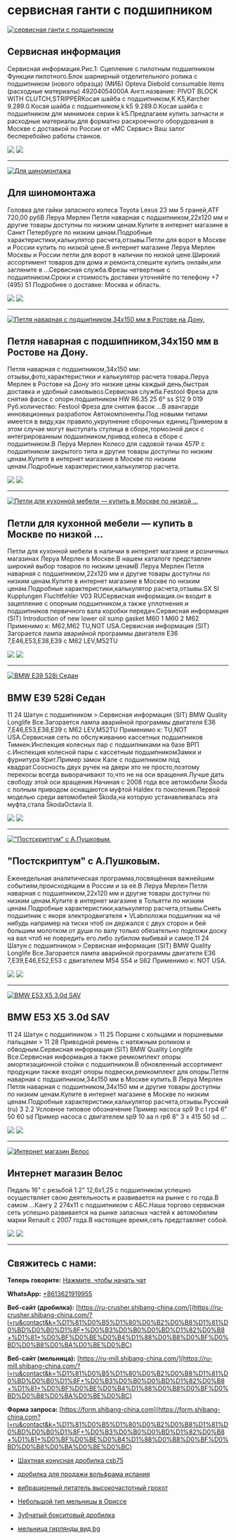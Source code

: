 # сервисная ганти с подшипником

<a href="https://swt.shibang-china.com/?l=ru&img&k=%D1%81%D0%B5%D1%80%D0%B2%D0%B8%D1%81%D0%BD%D0%B0%D1%8F+%D0%B3%D0%B0%D0%BD%D1%82%D0%B8+%D1%81+%D0%BF%D0%BE%D0%B4%D1%88%D0%B8%D0%BF%D0%BD%D0%B8%D0%BA%D0%BE%D0%BC" target="_blank">![сервисная ганти с подшипником](http://static.shibang-china.com/all-800x300/1089.jpg)</a>

## Сервисная информация
Сервисная информация.Рис.1: Сцепление с пилотным подшипником Функции пилотного.Блок шарнирный отделительного ролика с подшипником (нового образца) (МИБ) Opteva Diebold consumable items (расходные материалы) 49204054000A Англ.название: PIVOT BLOCK WITH CLUTCH,STRIPPERКосая шайба с подшипником,K K5,Karcher 9.289.0.Косая шайба с подшипником,k k5 9.289.0.Косая шайба с подшипником для минимоек серии k k5.Предлагаем купить запчасти и расходные материалы для форматно раскроечного оборудования в Москве с доставкой по России от &#171;МС Сервис&#187; Ваш залог бесперебойно работы станков.


<a href="https://whatsapp.shibangsoft.com/WhatsApp.php" target="_blank" title="WhatsApp">![](http://static.shibang-china.com/icon/whatsapp.png)</a> <a href="https://swt.shibang-china.com/?l=ru&icon&k=%D1%81%D0%B5%D1%80%D0%B2%D0%B8%D1%81%D0%BD%D0%B0%D1%8F+%D0%B3%D0%B0%D0%BD%D1%82%D0%B8+%D1%81+%D0%BF%D0%BE%D0%B4%D1%88%D0%B8%D0%BF%D0%BD%D0%B8%D0%BA%D0%BE%D0%BC" target="_blank">![](http://static.shibang-china.com/icon/chat-ru.png)</a>

---

<a href="https://swt.shibang-china.com/?l=ru&img&k=%D1%81%D0%B5%D1%80%D0%B2%D0%B8%D1%81%D0%BD%D0%B0%D1%8F+%D0%B3%D0%B0%D0%BD%D1%82%D0%B8+%D1%81+%D0%BF%D0%BE%D0%B4%D1%88%D0%B8%D0%BF%D0%BD%D0%B8%D0%BA%D0%BE%D0%BC" target="_blank">![Для шиномонтажа](http://static.shibang-china.com/all-800x300/509.jpg)</a>

## Для шиномонтажа
Головка для гайки запасного колеса Toyota Lexus 23 мм 5 граней,ATF 720,00 рубВ Леруа Мерлен Петля наварная с подшипником,22x120 мм и другие товары доступны по низким ценам.Купите в интернет магазине в Санкт Петербурге по низким ценам.Подробные характеристики,калькулятор расчета,отзывы.Петли для ворот в Москве и России купить по низкой цене.В интернет магазине Леруа Мерлен Москвы и России петли для ворот в наличии по низкой цене.Широкий ассортимент товаров для дома и ремонта,спешите купить онлайн,или загляните в …Сервисная служба.Фрезы четвертные с подшипником.Сроки и стоимость доставки уточняйте по телефону +7 (495) 51 Подробнее о доставке: Москва и область.


<a href="https://whatsapp.shibangsoft.com/WhatsApp.php" target="_blank" title="WhatsApp">![](http://static.shibang-china.com/icon/whatsapp.png)</a> <a href="https://swt.shibang-china.com/?l=ru&icon&k=%D1%81%D0%B5%D1%80%D0%B2%D0%B8%D1%81%D0%BD%D0%B0%D1%8F+%D0%B3%D0%B0%D0%BD%D1%82%D0%B8+%D1%81+%D0%BF%D0%BE%D0%B4%D1%88%D0%B8%D0%BF%D0%BD%D0%B8%D0%BA%D0%BE%D0%BC" target="_blank">![](http://static.shibang-china.com/icon/chat-ru.png)</a>

---

<a href="https://swt.shibang-china.com/?l=ru&img&k=%D1%81%D0%B5%D1%80%D0%B2%D0%B8%D1%81%D0%BD%D0%B0%D1%8F+%D0%B3%D0%B0%D0%BD%D1%82%D0%B8+%D1%81+%D0%BF%D0%BE%D0%B4%D1%88%D0%B8%D0%BF%D0%BD%D0%B8%D0%BA%D0%BE%D0%BC" target="_blank">![Петля наварная с подшипником,34x150 мм в Ростове на Дону.](http://static.shibang-china.com/all-800x300/189.jpg)</a>

## Петля наварная с подшипником,34x150 мм в Ростове на Дону.
Петля наварная с подшипником,34x150 мм: отзывы,фото,характеристики и калькулятор расчета товара.Леруа Мерлен в Ростове на Дону это низкие цены каждый день,быстрая доставка и удобный самовывоз.Сервисная служба.Festool Фреза для снятия фасок с опорн.подшипником HW R6.35 25 6&#176; ss S12 9 019 Руб.количество: Festool Фреза для снятия фасок …В авангарде инновационных разработок Автокомпоненты.Под новыми типами имеется в виду,как правило,укрупнение сборочных единиц.Примером в этом случае могут выступать ступица в сборе,тормозной диск с интегрированным подшипником,привод колеса в сборе с подшипником.В Леруа Мерлен Колесо для садовой тачки 457Р с подшипником закрытого типа и другие товары доступны по низким ценам.Купите в интернет магазине в Москве по низким ценам.Подробные характеристики,калькулятор расчета.


<a href="https://whatsapp.shibangsoft.com/WhatsApp.php" target="_blank" title="WhatsApp">![](http://static.shibang-china.com/icon/whatsapp.png)</a> <a href="https://swt.shibang-china.com/?l=ru&icon&k=%D1%81%D0%B5%D1%80%D0%B2%D0%B8%D1%81%D0%BD%D0%B0%D1%8F+%D0%B3%D0%B0%D0%BD%D1%82%D0%B8+%D1%81+%D0%BF%D0%BE%D0%B4%D1%88%D0%B8%D0%BF%D0%BD%D0%B8%D0%BA%D0%BE%D0%BC" target="_blank">![](http://static.shibang-china.com/icon/chat-ru.png)</a>

---

<a href="https://swt.shibang-china.com/?l=ru&img&k=%D1%81%D0%B5%D1%80%D0%B2%D0%B8%D1%81%D0%BD%D0%B0%D1%8F+%D0%B3%D0%B0%D0%BD%D1%82%D0%B8+%D1%81+%D0%BF%D0%BE%D0%B4%D1%88%D0%B8%D0%BF%D0%BD%D0%B8%D0%BA%D0%BE%D0%BC" target="_blank">![Петли для кухонной мебели — купить в Москве по низкой …](http://static.shibang-china.com/all-800x300/981.jpg)</a>

## Петли для кухонной мебели — купить в Москве по низкой …
Петли для кухонной мебели в наличии в интернет магазине и розничных магазинах Леруа Мерлен в Москве.В нашем каталоге представлен широкий выбор товаров по низким ценамВ Леруа Мерлен Петля наварная с подшипником,22x120 мм и другие товары доступны по низким ценам.Купите в интернет магазине в Москве по низким ценам.Подробные характеристики,калькулятор расчета,отзывы.SX SI Kupplungen Fluchtfehler V03 RUСервисная информация.он входит в зацепление с опорным подшипником,а также уплотнения и подшипников первичного вала коробки передач.Сервисная информация (SIT) Introduction of new lower oil sump gasket M60 1 M60 2 M62 Применимо к: M62,M62 TU,NOT USA.Сервисная информация (SIT) Загорается лампа аварийной программы двигателя E36 7,E46,E53,E38,E39 с M62 LEV,M52TU


<a href="https://whatsapp.shibangsoft.com/WhatsApp.php" target="_blank" title="WhatsApp">![](http://static.shibang-china.com/icon/whatsapp.png)</a> <a href="https://swt.shibang-china.com/?l=ru&icon&k=%D1%81%D0%B5%D1%80%D0%B2%D0%B8%D1%81%D0%BD%D0%B0%D1%8F+%D0%B3%D0%B0%D0%BD%D1%82%D0%B8+%D1%81+%D0%BF%D0%BE%D0%B4%D1%88%D0%B8%D0%BF%D0%BD%D0%B8%D0%BA%D0%BE%D0%BC" target="_blank">![](http://static.shibang-china.com/icon/chat-ru.png)</a>

---

<a href="https://swt.shibang-china.com/?l=ru&img&k=%D1%81%D0%B5%D1%80%D0%B2%D0%B8%D1%81%D0%BD%D0%B0%D1%8F+%D0%B3%D0%B0%D0%BD%D1%82%D0%B8+%D1%81+%D0%BF%D0%BE%D0%B4%D1%88%D0%B8%D0%BF%D0%BD%D0%B8%D0%BA%D0%BE%D0%BC" target="_blank">![BMW E39 528i Седан](http://static.shibang-china.com/all-800x300/149.jpg)</a>

## BMW E39 528i Седан
11 24 Шатун с подшипником &gt;.Сервисная информация (SIT) BMW Quality Longlife Все.Загорается лампа аварийной программы двигателя E36 7,E46,E53,E38,E39 с M62 LEV,M52TU Применимо к: TU,NOT USA.Сервисная сеть по обслуживанию кассетных подшипников Тимкен.Инспекция колесных пар с подшипниками на базе ВРП с.Инспекция колесной пары с кассетным подшипникомЗамки и фурнитура Крит.Пример замок Кале с подшипником под квадрат.Соосность двух ручек на двери это не просто,поэтому перекосы всегда выворачивают то,что не на оси вращения.Лучше дать свободу этой оси вращения.Начиная с 2008 года все автомобили Škoda с полным приводом оснащаются муфтой Haldex го поколения.Первой моделью среди автомобилей Škoda,на которую устанавливалась эта муфта,стала ŠkodaOctavia II.


<a href="https://whatsapp.shibangsoft.com/WhatsApp.php" target="_blank" title="WhatsApp">![](http://static.shibang-china.com/icon/whatsapp.png)</a> <a href="https://swt.shibang-china.com/?l=ru&icon&k=%D1%81%D0%B5%D1%80%D0%B2%D0%B8%D1%81%D0%BD%D0%B0%D1%8F+%D0%B3%D0%B0%D0%BD%D1%82%D0%B8+%D1%81+%D0%BF%D0%BE%D0%B4%D1%88%D0%B8%D0%BF%D0%BD%D0%B8%D0%BA%D0%BE%D0%BC" target="_blank">![](http://static.shibang-china.com/icon/chat-ru.png)</a>

---

<a href="https://swt.shibang-china.com/?l=ru&img&k=%D1%81%D0%B5%D1%80%D0%B2%D0%B8%D1%81%D0%BD%D0%B0%D1%8F+%D0%B3%D0%B0%D0%BD%D1%82%D0%B8+%D1%81+%D0%BF%D0%BE%D0%B4%D1%88%D0%B8%D0%BF%D0%BD%D0%B8%D0%BA%D0%BE%D0%BC" target="_blank">![&quot;Постскриптум&quot; с А.Пушковым.](http://static.shibang-china.com/all-800x300/1144.jpg)</a>

## &quot;Постскриптум&quot; с А.Пушковым.
Еженедельная аналитическая программа,посвящённая важнейшим событиям,происходящим в России и за её.В Леруа Мерлен Петля наварная с подшипником,22x120 мм и другие товары доступны по низким ценам.Купите в интернет магазине в Тольятти по низким ценам.Подробные характеристики,калькулятор расчета,отзывы.Снять подшипник с якоря электродвигателя • VLabположи подшипник на чё нибудь например на тиски чтоб он держался с двух сторон и бей большим молотком от души по валу только обязательно подложи доску на вал чтоб не повредить его.либо зубилом выбивай и самое.11 24 Шатун с подшипником &gt;.Сервисная информация (SIT) BMW Quality Longlife Все.Загорается лампа аварийной программы двигателя E36 7,E39,E46,E52,E53 с двигателем M54 S54 и S62 Применимо к: NOT USA.


<a href="https://whatsapp.shibangsoft.com/WhatsApp.php" target="_blank" title="WhatsApp">![](http://static.shibang-china.com/icon/whatsapp.png)</a> <a href="https://swt.shibang-china.com/?l=ru&icon&k=%D1%81%D0%B5%D1%80%D0%B2%D0%B8%D1%81%D0%BD%D0%B0%D1%8F+%D0%B3%D0%B0%D0%BD%D1%82%D0%B8+%D1%81+%D0%BF%D0%BE%D0%B4%D1%88%D0%B8%D0%BF%D0%BD%D0%B8%D0%BA%D0%BE%D0%BC" target="_blank">![](http://static.shibang-china.com/icon/chat-ru.png)</a>

---

<a href="https://swt.shibang-china.com/?l=ru&img&k=%D1%81%D0%B5%D1%80%D0%B2%D0%B8%D1%81%D0%BD%D0%B0%D1%8F+%D0%B3%D0%B0%D0%BD%D1%82%D0%B8+%D1%81+%D0%BF%D0%BE%D0%B4%D1%88%D0%B8%D0%BF%D0%BD%D0%B8%D0%BA%D0%BE%D0%BC" target="_blank">![BMW E53 X5 3.0d SAV](http://static.shibang-china.com/all-800x300/1075.jpg)</a>

## BMW E53 X5 3.0d SAV
11 24 Шатун с подшипником &gt; 11 25 Поршни с кольцами и поршневыми пальцами &gt; 11 28 Приводной ремень с натяжным роликом и обводным.Сервисная информация (SIT) BMW Quality Longlife Все.Сервисная информация.а также ремкомплект опоры амортизационной стойки с подшипником.В обновленный ассортимент продукции также входят опоры подвески,ремкомплект для опоры.Петля наварная с подшипником,34x150 мм в Москве купить.В Леруа Мерлен Петля наварная с подшипником,34x150 мм и другие товары доступны по низким ценам.Купите в интернет магазине в Москве по низким ценам.Подробные характеристики,калькулятор расчета,отзывы.Русский (ru) 3 2.2 Условное типовое обозначение Пример насоса sp9 9 c l rp4 6&quot; 50 60 sd Пример насоса с двигателем sp9 10 aa n rp6 8&quot; 3 x 415 50 sd …


<a href="https://whatsapp.shibangsoft.com/WhatsApp.php" target="_blank" title="WhatsApp">![](http://static.shibang-china.com/icon/whatsapp.png)</a> <a href="https://swt.shibang-china.com/?l=ru&icon&k=%D1%81%D0%B5%D1%80%D0%B2%D0%B8%D1%81%D0%BD%D0%B0%D1%8F+%D0%B3%D0%B0%D0%BD%D1%82%D0%B8+%D1%81+%D0%BF%D0%BE%D0%B4%D1%88%D0%B8%D0%BF%D0%BD%D0%B8%D0%BA%D0%BE%D0%BC" target="_blank">![](http://static.shibang-china.com/icon/chat-ru.png)</a>

---

<a href="https://swt.shibang-china.com/?l=ru&img&k=%D1%81%D0%B5%D1%80%D0%B2%D0%B8%D1%81%D0%BD%D0%B0%D1%8F+%D0%B3%D0%B0%D0%BD%D1%82%D0%B8+%D1%81+%D0%BF%D0%BE%D0%B4%D1%88%D0%B8%D0%BF%D0%BD%D0%B8%D0%BA%D0%BE%D0%BC" target="_blank">![Интернет магазин Велос](http://static.shibang-china.com/all-800x300/366.jpg)</a>

## Интернет магазин Велос
Педаль 16&quot; с резьбой 1 2&quot; 12,6х1,25 с подшипником.успешно осуществляет свою деятельность и развивается на рынке с го года.В самом …Кангу 2 274х11 с подшипником с АБС.Наша торгово сервисная сеть успешно развивается на рынке запасных частей к автомобилям марки Renault с 2007 года.В настоящее время,сеть представляет собой.

<a href="https://whatsapp.shibangsoft.com/WhatsApp.php" target="_blank" title="WhatsApp">![](http://static.shibang-china.com/icon/whatsapp.png)</a> <a href="https://swt.shibang-china.com/?l=ru&icon&k=%D1%81%D0%B5%D1%80%D0%B2%D0%B8%D1%81%D0%BD%D0%B0%D1%8F+%D0%B3%D0%B0%D0%BD%D1%82%D0%B8+%D1%81+%D0%BF%D0%BE%D0%B4%D1%88%D0%B8%D0%BF%D0%BD%D0%B8%D0%BA%D0%BE%D0%BC" target="_blank">![](http://static.shibang-china.com/icon/chat-ru.png)</a>

---
## Свяжитесь с нами:

**Теперь говорите:** [Нажмите, чтобы начать чат](https://swt.shibang-china.com?l=ru&contact&k=%D1%81%D0%B5%D1%80%D0%B2%D0%B8%D1%81%D0%BD%D0%B0%D1%8F+%D0%B3%D0%B0%D0%BD%D1%82%D0%B8+%D1%81+%D0%BF%D0%BE%D0%B4%D1%88%D0%B8%D0%BF%D0%BD%D0%B8%D0%BA%D0%BE%D0%BC)

**WhatsApp:**  [+8613621919955](https://whatsapp.shibangsoft.com/WhatsApp.php)

**Веб-сайт (дробилка):** [https://ru-crusher.shibang-china.com/](https://ru-crusher.shibang-china.com/?l=ru&contact&k=%D1%81%D0%B5%D1%80%D0%B2%D0%B8%D1%81%D0%BD%D0%B0%D1%8F+%D0%B3%D0%B0%D0%BD%D1%82%D0%B8+%D1%81+%D0%BF%D0%BE%D0%B4%D1%88%D0%B8%D0%BF%D0%BD%D0%B8%D0%BA%D0%BE%D0%BC)

**Веб-сайт (мельница):** [https://ru-mill.shibang-china.com/](https://ru-mill.shibang-china.com/?l=ru&contact&k=%D1%81%D0%B5%D1%80%D0%B2%D0%B8%D1%81%D0%BD%D0%B0%D1%8F+%D0%B3%D0%B0%D0%BD%D1%82%D0%B8+%D1%81+%D0%BF%D0%BE%D0%B4%D1%88%D0%B8%D0%BF%D0%BD%D0%B8%D0%BA%D0%BE%D0%BC)

**Форма запроса:** [https://form.shibang-china.com](https://form.shibang-china.com?l=ru&contact&k=%D1%81%D0%B5%D1%80%D0%B2%D0%B8%D1%81%D0%BD%D0%B0%D1%8F+%D0%B3%D0%B0%D0%BD%D1%82%D0%B8+%D1%81+%D0%BF%D0%BE%D0%B4%D1%88%D0%B8%D0%BF%D0%BD%D0%B8%D0%BA%D0%BE%D0%BC)

* [Шахтная конусная дробилка csb75](../134/%D0%A8%D0%B0%D1%85%D1%82%D0%BD%D0%B0%D1%8F%20%D0%BA%D0%BE%D0%BD%D1%83%D1%81%D0%BD%D0%B0%D1%8F%20%D0%B4%D1%80%D0%BE%D0%B1%D0%B8%D0%BB%D0%BA%D0%B0%20csb75.md)

* [дробилка для продажи вольфрама испания](../133/%D0%B4%D1%80%D0%BE%D0%B1%D0%B8%D0%BB%D0%BA%D0%B0%20%D0%B4%D0%BB%D1%8F%20%D0%BF%D1%80%D0%BE%D0%B4%D0%B0%D0%B6%D0%B8%20%D0%B2%D0%BE%D0%BB%D1%8C%D1%84%D1%80%D0%B0%D0%BC%D0%B0%20%D0%B8%D1%81%D0%BF%D0%B0%D0%BD%D0%B8%D1%8F.md)

* [вибрационный питатель высокочастотный грохот](../132/%D0%B2%D0%B8%D0%B1%D1%80%D0%B0%D1%86%D0%B8%D0%BE%D0%BD%D0%BD%D1%8B%D0%B9%20%D0%BF%D0%B8%D1%82%D0%B0%D1%82%D0%B5%D0%BB%D1%8C%20%D0%B2%D1%8B%D1%81%D0%BE%D0%BA%D0%BE%D1%87%D0%B0%D1%81%D1%82%D0%BE%D1%82%D0%BD%D1%8B%D0%B9%20%D0%B3%D1%80%D0%BE%D1%85%D0%BE%D1%82.md)

* [Небольшой тип мельницы в Ориссе](../131/%D0%9D%D0%B5%D0%B1%D0%BE%D0%BB%D1%8C%D1%88%D0%BE%D0%B9%20%D1%82%D0%B8%D0%BF%20%D0%BC%D0%B5%D0%BB%D1%8C%D0%BD%D0%B8%D1%86%D1%8B%20%D0%B2%20%D0%9E%D1%80%D0%B8%D1%81%D1%81%D0%B5.md)

* [Зубчатый бокситовый дробилка](../133/%D0%97%D1%83%D0%B1%D1%87%D0%B0%D1%82%D1%8B%D0%B9%20%D0%B1%D0%BE%D0%BA%D1%81%D0%B8%D1%82%D0%BE%D0%B2%D1%8B%D0%B9%20%D0%B4%D1%80%D0%BE%D0%B1%D0%B8%D0%BB%D0%BA%D0%B0.md)

* [мельница гирлянды вид bg](../135/%D0%BC%D0%B5%D0%BB%D1%8C%D0%BD%D0%B8%D1%86%D0%B0%20%D0%B3%D0%B8%D1%80%D0%BB%D1%8F%D0%BD%D0%B4%D1%8B%20%D0%B2%D0%B8%D0%B4%20bg.md)